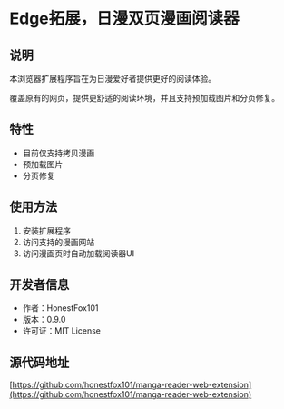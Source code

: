 # Edge拓展，日漫双页漫画阅读器

## 说明

本浏览器扩展程序旨在为日漫爱好者提供更好的阅读体验。

覆盖原有的网页，提供更舒适的阅读环境，并且支持预加载图片和分页修复。

## 特性

- 目前仅支持拷贝漫画
- 预加载图片
- 分页修复

## 使用方法

1. 安装扩展程序
2. 访问支持的漫画网站
3. 访问漫画页时自动加载阅读器UI

## 开发者信息

* 作者：HonestFox101
* 版本：0.9.0
* 许可证：MIT License

## 源代码地址

[https://github.com/honestfox101/manga-reader-web-extension](https://github.com/honestfox101/manga-reader-web-extension)
